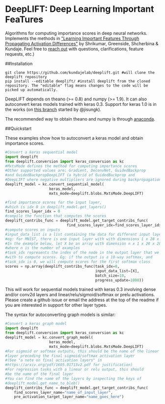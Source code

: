 DeepLIFT: Deep Learning Important FeaTures
===
Algorithms for computing importance scores in deep neural networks. Implements the methods in ["Learning Important Features Through Propagating Activation Differences"](https://arxiv.org/abs/1605.01713) by Shrikumar, Greenside, Shcherbina & Kundaje. Feel free to [reach out](mailto:avanti@cs.stanford.edu) with questions, clarifications, feature requests, etc.) 

##Installation

```unix
git clone https://github.com/kundajelab/deeplift.git #will clone the deeplift repository
pip install --editable deeplift/ #install deeplift from the cloned repository. The "editable" flag means changes to the code will be picked up automatically.
```

DeepLIFT depends on theano (>= 0.8) and numpy (>= 1.9). It can also autoconvert keras models trained with keras 0.3. Support for keras 1.0 is in the works (on [this branch](https://github.com/kundajelab/deeplift/tree/keras_1_compatibility) started by @jisungk).

The recommended way to obtain theano and numpy is through [anaconda](https://www.continuum.io/downloads).

##Quickstart

These examples show how to autoconvert a keras model and obtain importance scores.

```python
#Convert a keras sequential model
import deeplift
from deeplift.conversion import keras_conversion as kc
#MxtsMode defines the method for computing importance scores
#Other supported values are: Gradient, DeconvNet, GuidedBackprop
#and GuidedBackpropDeepLIFT (a hybrid of GuidedBackprop and
#DeepLIFT where negative multipliers are ignored during backpropagation)
deeplift_model = kc.convert_sequential_model(
                    keras_model,
                    mxts_mode=deeplift.blobs.MxtsMode.DeepLIFT)

#find importance scores for the input layer,
#which is idx 0 in deeplift_model.get_layers()
find_scores_layer_idx = 0
#compile the function that computes the scores
deeplift_contribs_func = deeplift_model.get_target_contribs_func(
                            find_scores_layer_idx=find_scores_layer_idx)
#compute scores on inputs
#input_data_list is a list containing the data for different input layers
#eg: for MNIST, there is one input layer with with dimensions 1 x 28 x 28
#In the example below, let X be an array with dimension n x 1 x 28 x 28
#where n is the number of examples
#task_idx represents the index of the node in the output layer that we
#with to compute scores. Eg: if the output is a 10-way softmax, and
#task_idx is 0, we will compute scores for the first softmax class
scores = np.array(deeplift_contribs_func(task_idx=0,
                                         input_data_list=[X],
                                         batch_size=10,
                                         progress_update=1000))
```

This will work for sequential models trained with keras 0.3 involving dense and/or conv2d layers and linear/relu/sigmoid/softmax or prelu activations. Please create a github issue or email the address at the top of the readme if you are interested in support for other layer types.

The syntax for autoconverting graph models is similar:

```python
#Convert a keras graph model
import deeplift
from deeplift.conversion import keras_conversion as kc
deeplift_model = kc.convert_graph_model(
                    keras_model,
                    mxts_mode=deeplift.blobs.MxtsMode.DeepLIFT)
#For sigmoid or softmax outputs, this should be the name of the linear
#layer preceding the final sigmoid/softmax activation layer
#(See "a note on final activation layers" in
#https://arxiv.org/pdf/1605.01713v2.pdf for justification)
#For regression tasks with a linear or relu output, this should
#be the name of the final layer
#You can find the name of the layers by inspecting the keys of 
#deeplift_model.get_name_to_blob()
deeplift_contribs_func = deeplift_model.get_target_contribs_func(
    find_scores_layer_name="name_of_input_layer",
    pre_activation_target_layer_name="name_goes_here")

```
